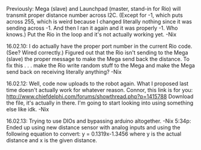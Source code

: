 Previously: Mega (slave) and Launchpad (master, stand-in for Rio) will transmit proper distance number across I2C. (Except for -1, which puts across 255, which is weird because I changed literally nothing since it was sending across -1. And then I ran it again and it was properly -1. Who knows.) Put the Rio in the loop and it's not actually working yet. -Nix

16.02.10: I do actually have the proper port number in the current Rio code. (See? Wired correctly.) Figured out that the Rio isn't sending to the Mega (slave) the proper message to make the Mega send back the distance. To fix this . . . make the Rio write random stuff to the Mega and make the Mega send back on receiving literally anything? -Nix

16.02.12: Well, code now uploads to the robot again. What I proposed last time doesn't actually work for whatever reason. Connor, this link is for you: http://www.chiefdelphi.com/forums/showthread.php?p=1415788 Download the file, it's actually in there. I'm going to start looking into using something else like idk. -Nix

16.02.13: Trying to use DIOs and bypassing arduino altogether. -Nix
	5:34p: Ended up using new distance sensor with analog inputs and using the following equation to convert: y = 0.1319x-1.3456 where y is the actual distance and x is the given distance.